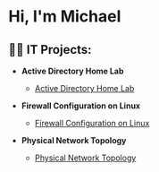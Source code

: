 <h1>Hi, I'm Michael <br/>
  
<h2>👨‍💻 IT Projects:</h2>

- <b>Active Directory Home Lab </b>
  - [Active Directory Home Lab](https://github.com/michaelforsythe1/Active-Directory-Lab)
    
- <b>Firewall Configuration on Linux</b>
  - [Firewall Configuration on Linux](https://github.com/michaelforsythe1/Firewall-configuration-on-Linux)
    
- <b>Physical Network Topology</b>
  - [Physical Network Topology](https://github.com/michaelforsythe1/Physical-Network-Topology)
